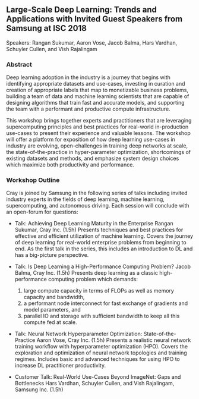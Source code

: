 ## Large-Scale Deep Learning: Trends and Applications with Invited Guest Speakers from Samsung at ISC 2018

Speakers: Rangan Sukumar, Aaron Vose, Jacob Balma, Hars Vardhan, Schuyler Cullen, and Vish Rajalingam

### Abstract
Deep learning adoption in the industry is a journey that begins with identifying appropriate datasets and use-cases, investing in curation and creation of appropriate labels that map to monetizable business problems, building a team of data and machine learning scientists that are capable of designing algorithms that train fast and accurate models, and supporting the team with a performant and productive compute infrastructure.

This workshop brings together experts and practitioners that are leveraging supercomputing principles and best practices for real-world in-production use-cases to present their experience and valuable lessons. The workshop will offer a platform for exposition of how deep learning use-cases in industry are evolving, open-challenges in training deep networks at scale, the state-of-the-practice in hyper-parameter optimization, shortcomings of existing datasets and methods, and emphasize system design choices which maximize both productivity and performance.

### Workshop Outline
Cray is joined by Samsung in the following series of talks including invited industry experts in the fields of deep learning, machine learning, supercomputing, and autonomous driving. Each session will conclude with an open-forum for questions:

- Talk: Achieving Deep Learning Maturity in the Enterprise
Rangan Sukumar, Cray Inc. (1.5h)
Presents techniques and best practices for effective and efficient utilization of machine learning.
Covers the journey of deep learning for real-world enterprise problems from beginning to end.
As the first talk in the series, this includes an introduction to DL and has a big-picture perspective.

- Talk: Is Deep Learning a High-Performance Computing Problem?
Jacob Balma, Cray Inc. (1.5h)
Presents deep learning as a classic high-performance computing problem which demands:
  1. large compute capacity in terms of FLOPs as well as memory capacity and bandwidth,
  2. a performant node interconnect for fast exchange of gradients and model parameters, and
  3. parallel IO and storage with sufficient bandwidth to keep all this compute fed at scale.

- Talk: Neural Network Hyperparameter Optimization: State-of-the-Practice
Aaron Vose, Cray Inc. (1.5h)
Presents a realistic neural network training workflow with hyperparameter optimization (HPO).
Covers the exploration and optimization of neural network topologies and training regimes.
Includes basic and advanced techniques for using HPO to increase DL practitioner productivity.

- Customer Talk: Real-World Use-Cases Beyond ImageNet: Gaps and Bottlenecks
Hars Vardhan, Schuyler Cullen, and Vish Rajalingam, Samsung Inc. (1.5h)
